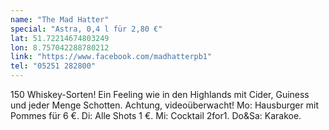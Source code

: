```yaml
---
name: "The Mad Hatter"
special: "Astra, 0,4 l für 2,80 €"
lat: 51.72214674803249
lon: 8.757042288780212
link: "https://www.facebook.com/madhatterpb1"
tel: "05251 282800"
---
```

150 Whiskey-Sorten! Ein Feeling wie in den Highlands mit Cider, Guiness und jeder Menge Schotten. Achtung, videoüberwacht!
Mo: Hausburger mit Pommes für 6 €.
Di: Alle Shots 1 €.
Mi: Cocktail 2for1.
Do&Sa: Karakoe.
